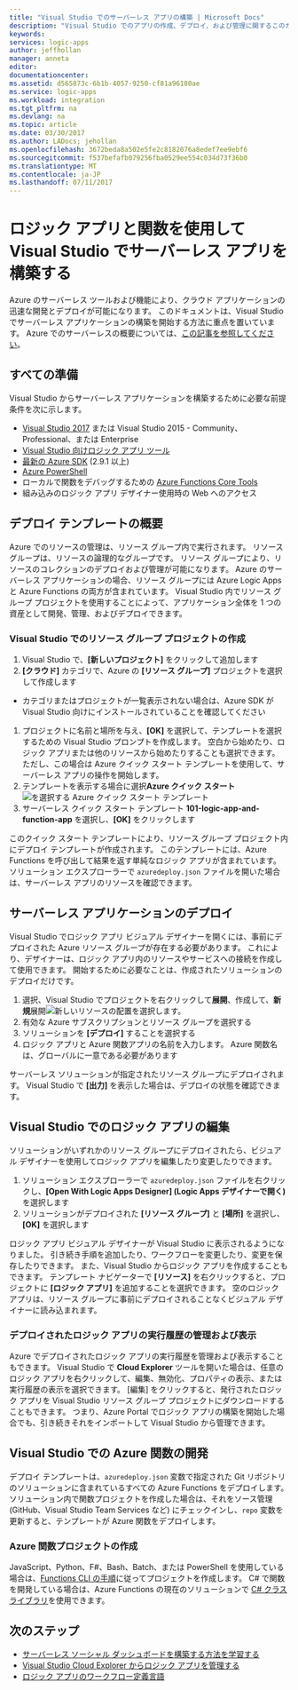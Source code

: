 ```yaml
---
title: "Visual Studio でのサーバーレス アプリの構築 | Microsoft Docs"
description: "Visual Studio でのアプリの作成、デプロイ、および管理に関するこのガイドの説明を使用して、最初のサーバーレス アプリの操作を開始してください。"
keywords: 
services: logic-apps
author: jeffhollan
manager: anneta
editor: 
documentationcenter: 
ms.assetid: d565873c-6b1b-4057-9250-cf81a96180ae
ms.service: logic-apps
ms.workload: integration
ms.tgt_pltfrm: na
ms.devlang: na
ms.topic: article
ms.date: 03/30/2017
ms.author: LADocs; jehollan
ms.openlocfilehash: 3672beda8a502e5fe2c8182076a8edef7ee9ebf6
ms.sourcegitcommit: f537befafb079256fba0529ee554c034d73f36b0
ms.translationtype: MT
ms.contentlocale: ja-JP
ms.lasthandoff: 07/11/2017
---
```

# <a name="build-a-serverless-app-in-visual-studio-with-logic-apps-and-functions"></a>ロジック アプリと関数を使用して Visual Studio でサーバーレス アプリを構築する

Azure のサーバーレス ツールおよび機能により、クラウド アプリケーションの迅速な開発とデプロイが可能になります。  このドキュメントは、Visual Studio でサーバーレス アプリケーションの構築を開始する方法に重点を置いています。  Azure でのサーバーレスの概要については、[この記事を参照してください](logic-apps-serverless-overview.md)。

## <a name="getting-everything-ready"></a>すべての準備

Visual Studio からサーバーレス アプリケーションを構築するために必要な前提条件を次に示します。

* [Visual Studio 2017](https://www.visualstudio.com/vs/) または Visual Studio 2015 - Community、Professional、または Enterprise
* [Visual Studio 向けロジック アプリ ツール](https://marketplace.visualstudio.com/items?itemName=VinaySinghMSFT.AzureLogicAppsToolsforVisualStudio-18551)
* [最新の Azure SDK](https://azure.microsoft.com/downloads/) (2.9.1 以上)
* [Azure PowerShell](https://github.com/Azure/azure-powershell#installation)
* ローカルで関数をデバッグするための [Azure Functions Core Tools](https://www.npmjs.com/package/azure-functions-core-tools)
* 組み込みのロジック アプリ デザイナー使用時の Web へのアクセス

## <a name="getting-started-with-a-deployment-template"></a>デプロイ テンプレートの概要

Azure でのリソースの管理は、リソース グループ内で実行されます。  リソース グループは、リソースの論理的なグループです。  リソース グループにより、リソースのコレクションのデプロイおよび管理が可能になります。  Azure のサーバーレス アプリケーションの場合、リソース グループには Azure Logic Apps と Azure Functions の両方が含まれています。  Visual Studio 内でリソース グループ プロジェクトを使用することによって、アプリケーション全体を 1 つの資産として開発、管理、およびデプロイできます。

### <a name="create-a-resource-group-project-in-visual-studio"></a>Visual Studio でのリソース グループ プロジェクトの作成

1. Visual Studio で、**[新しいプロジェクト]** をクリックして追加します
1. **[クラウド]** カテゴリで、Azure の **[リソース グループ]** プロジェクトを選択して作成します  
 * カテゴリまたはプロジェクトが一覧表示されない場合は、Azure SDK が Visual Studio 向けにインストールされていることを確認してください
1. プロジェクトに名前と場所を与え、**[OK]** を選択して、テンプレートを選択するための Visual Studio プロンプトを作成します。  空白から始めたり、ロジック アプリまたは他のリソースから始めたりすることも選択できます。  ただし、この場合は Azure クイック スタート テンプレートを使用して、サーバーレス アプリの操作を開始します。
1. テンプレートを表示する場合に選択**Azure クイック スタート**![を選択する Azure クイック スタート テンプレート][1]
1. サーバーレス クイック スタート テンプレート **101-logic-app-and-function-app** を選択し、**[OK]** をクリックします

このクイック スタート テンプレートにより、リソース グループ プロジェクト内にデプロイ テンプレートが作成されます。  このテンプレートには、Azure Functions を呼び出して結果を返す単純なロジック アプリが含まれています。  ソリューション エクスプローラーで `azuredeploy.json` ファイルを開いた場合は、サーバーレス アプリのリソースを確認できます。

## <a name="deploying-the-serverless-application"></a>サーバーレス アプリケーションのデプロイ

Visual Studio でロジック アプリ ビジュアル デザイナーを開くには、事前にデプロイされた Azure リソース グループが存在する必要があります。  これにより、デザイナーは、ロジック アプリ内のリソースやサービスへの接続を作成して使用できます。  開始するために必要なことは、作成されたソリューションのデプロイだけです。

1. 選択、Visual Studio でプロジェクトを右クリックして**展開**、作成して、**新規**展開![新しいリソースの配置を選択します。][2]
1. 有効な Azure サブスクリプションとリソース グループを選択する
1. ソリューションを **[デプロイ]** することを選択する
1. ロジック アプリと Azure 関数アプリの名前を入力します。  Azure 関数名は、グローバルに一意である必要があります

サーバーレス ソリューションが指定されたリソース グループにデプロイされます。  Visual Studio で **[出力]** を表示した場合は、デプロイの状態を確認できます。

## <a name="editing-the-logic-app-in-visual-studio"></a>Visual Studio でのロジック アプリの編集

ソリューションがいずれかのリソース グループにデプロイされたら、ビジュアル デザイナーを使用してロジック アプリを編集したり変更したりできます。

1. ソリューション エクスプローラーで `azuredeploy.json` ファイルを右クリックし、**[Open With Logic Apps Designer] \(Logic Apps デザイナーで開く)** を選択します
1. ソリューションがデプロイされた **[リソース グループ]** と **[場所]** を選択し、**[OK]** を選択します

ロジック アプリ ビジュアル デザイナーが Visual Studio に表示されるようになりました。  引き続き手順を追加したり、ワークフローを変更したり、変更を保存したりできます。  また、Visual Studio からロジック アプリを作成することもできます。  テンプレート ナビゲーターで **[リソース]** を右クリックすると、プロジェクトに **[ロジック アプリ]** を追加することを選択できます。  空のロジック アプリは、リソース グループに事前にデプロイされることなくビジュアル デザイナーに読み込まれます。

### <a name="managing-and-viewing-run-history-for-a-deployed-logic-app"></a>デプロイされたロジック アプリの実行履歴の管理および表示

Azure でデプロイされたロジック アプリの実行履歴を管理および表示することもできます。  Visual Studio で **Cloud Explorer** ツールを開いた場合は、任意のロジック アプリを右クリックして、編集、無効化、プロパティの表示、または実行履歴の表示を選択できます。  [編集] をクリックすると、発行されたロジック アプリを Visual Studio リソース グループ プロジェクトにダウンロードすることもできます。  つまり、Azure Portal でロジック アプリの構築を開始した場合でも、引き続きそれをインポートして Visual Studio から管理できます。

## <a name="developing-an-azure-function-in-visual-studio"></a>Visual Studio での Azure 関数の開発

デプロイ テンプレートは、`azuredeploy.json` 変数で指定された Git リポジトリのソリューションに含まれているすべての Azure Functions をデプロイします。  ソリューション内で関数プロジェクトを作成した場合は、それをソース管理 (GitHub、Visual Studio Team Services など) にチェックインし、`repo` 変数を更新すると、テンプレートが Azure 関数をデプロイします。

### <a name="creating-an-azure-function-project"></a>Azure 関数プロジェクトの作成

JavaScript、Python、F#、Bash、Batch、または PowerShell を使用している場合は、[Functions CLI の手順](../azure-functions/functions-run-local.md)に従ってプロジェクトを作成します。  C# で関数を開発している場合は、Azure Functions の現在のソリューションで [C# クラス ライブラリ](https://blogs.msdn.microsoft.com/appserviceteam/2017/03/16/publishing-a-net-class-library-as-a-function-app/)を使用できます。

## <a name="next-steps"></a>次のステップ

* [サーバーレス ソーシャル ダッシュボードを構築する方法を学習する](logic-apps-scenario-social-serverless.md)
* [Visual Studio Cloud Explorer からロジック アプリを管理する](logic-apps-manage-from-vs.md)
* [ロジック アプリのワークフロー定義言語](logic-apps-workflow-definition-language.md)

<!-- Image references -->
[1]: ./media/logic-apps-serverless-get-started-vs/select-template.png
[2]: ./media/logic-apps-serverless-get-started-vs/deploy.png
